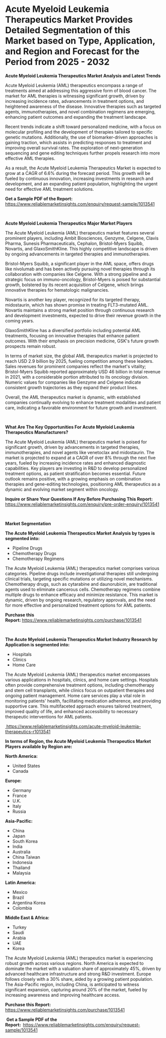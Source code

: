 <p><h1>Acute Myeloid Leukemia Therapeutics Market Provides Detailed Segmentation of this Market based on Type, Application, and Region and Forecast for the Period from 2025 - 2032</h1></p><p><strong>Acute Myeloid Leukemia Therapeutics Market Analysis and Latest Trends</strong></p>
<p><p>Acute Myeloid Leukemia (AML) therapeutics encompass a range of treatments aimed at addressing this aggressive form of blood cancer. The market for AML therapies is witnessing significant growth, driven by increasing incidence rates, advancements in treatment options, and heightened awareness of the disease. Innovative therapies such as targeted agents, immunotherapies, and novel combination regimens are emerging, enhancing patient outcomes and expanding the treatment landscape.</p><p>Recent trends indicate a shift toward personalized medicine, with a focus on molecular profiling and the development of therapies tailored to specific genetic mutations. Additionally, the use of biomarker-driven approaches is gaining traction, which assists in predicting responses to treatment and improving overall survival rates. The exploration of next-generation sequencing and gene editing techniques further propels research into more effective AML therapies.</p><p>As a result, the Acute Myeloid Leukemia Therapeutics Market is expected to grow at a CAGR of 6.6% during the forecast period. This growth will be fueled by continuous innovation, increasing investments in research and development, and an expanding patient population, highlighting the urgent need for effective AML treatment solutions.</p></p>
<p><strong>Get a Sample PDF of the Report:&nbsp;</strong> <a href="https://www.reliablemarketinsights.com/enquiry/request-sample/1013541?utm_campaign=3004&utm_medium=2&utm_source=Github&utm_content=ia&utm_term=17042025&utm_id=acute-myeloid-leukemia-therapeutics">https://www.reliablemarketinsights.com/enquiry/request-sample/1013541</a></p>
<p>&nbsp;</p>
<p><strong>Acute Myeloid Leukemia Therapeutics Major Market Players</strong></p>
<p><p>The Acute Myeloid Leukemia (AML) therapeutics market features several prominent players, including Ambit Biosciences, Genzyme, Celgene, Clavis Pharma, Sunesis Pharmaceuticals, Cephalon, Bristol-Myers Squibb, Novartis, and GlaxoSmithKline. This highly competitive landscape is driven by ongoing advancements in targeted therapies and immunotherapies.</p><p>Bristol-Myers Squibb, a significant player in the AML space, offers drugs like nivolumab and has been actively pursuing novel therapies through its collaboration with companies like Celgene. With a strong pipeline and a strategic focus on immuno-oncology, Bristol-Myers is poised for substantial growth, bolstered by its recent acquisition of Celgene, which brings innovative therapies for hematologic malignancies.</p><p>Novartis is another key player, recognized for its targeted therapy, midostaurin, which has shown promise in treating FLT3-mutated AML. Novartis maintains a strong market position through continuous research and development investments, expected to drive their revenue growth in the coming years.</p><p>GlaxoSmithKline has a diversified portfolio including potential AML treatments, focusing on innovative therapies that enhance patient outcomes. With their emphasis on precision medicine, GSK's future growth prospects remain robust.</p><p>In terms of market size, the global AML therapeutics market is projected to reach USD 2.9 billion by 2025, fueling competition among these leaders. Sales revenues for prominent companies reflect the market's vitality; Bristol-Myers Squibb reported approximately USD 46 billion in total revenue in 2021, with a considerable portion attributed to its oncology division. Numeric values for companies like Genzyme and Celgene indicate consistent growth trajectories as they expand their product lines.</p><p>Overall, the AML therapeutics market is dynamic, with established companies continually evolving to enhance treatment modalities and patient care, indicating a favorable environment for future growth and investment.</p></p>
<p>&nbsp;</p>
<p><strong>What Are The Key Opportunities For Acute Myeloid Leukemia Therapeutics Manufacturers?</strong></p>
<p><p>The Acute Myeloid Leukemia (AML) therapeutics market is poised for significant growth, driven by advancements in targeted therapies, immunotherapies, and novel agents like venetoclax and midostaurin. The market is projected to expand at a CAGR of over 8% through the next five years, fueled by increasing incidence rates and enhanced diagnostic capabilities. Key players are investing in R&D to develop personalized treatment options, as patient stratification becomes essential. Future outlook remains positive, with a growing emphasis on combination therapies and gene-editing technologies, positioning AML therapeutics as a dynamic and evolving market segment within oncology.</p></p>
<p><strong>Inquire or Share Your Questions If Any Before Purchasing This Report:</strong> <a href="https://www.reliablemarketinsights.com/enquiry/pre-order-enquiry/1013541?utm_campaign=3004&utm_medium=2&utm_source=Github&utm_content=ia&utm_term=17042025&utm_id=acute-myeloid-leukemia-therapeutics">https://www.reliablemarketinsights.com/enquiry/pre-order-enquiry/1013541</a></p>
<p>&nbsp;</p>
<p><strong>Market Segmentation</strong></p>
<p><strong>The Acute Myeloid Leukemia Therapeutics Market Analysis by types is segmented into:</strong></p>
<p><ul><li>Pipeline Drugs</li><li>Chemotherapy Drugs</li><li>Chemotherapy Regimens</li></ul></p>
<p><p>The Acute Myeloid Leukemia (AML) therapeutics market comprises various categories. Pipeline drugs include investigational therapies still undergoing clinical trials, targeting specific mutations or utilizing novel mechanisms. Chemotherapy drugs, such as cytarabine and daunorubicin, are traditional agents used to eliminate cancerous cells. Chemotherapy regimens combine multiple drugs to enhance efficacy and minimize resistance. This market is dynamic, driven by ongoing research, regulatory approvals, and the need for more effective and personalized treatment options for AML patients.</p></p>
<p><strong>Purchase this Report:&nbsp;</strong><a href="https://www.reliablemarketinsights.com/purchase/1013541?utm_campaign=3004&utm_medium=2&utm_source=Github&utm_content=ia&utm_term=17042025&utm_id=acute-myeloid-leukemia-therapeutics">https://www.reliablemarketinsights.com/purchase/1013541</a></p>
<p>&nbsp;</p>
<p><strong>The Acute Myeloid Leukemia Therapeutics Market Industry Research by Application is segmented into:</strong></p>
<p><ul><li>Hospitals</li><li>Clinics</li><li>Home Care</li></ul></p>
<p><p>The Acute Myeloid Leukemia (AML) therapeutics market encompasses various applications in hospitals, clinics, and home care settings. Hospitals often provide comprehensive treatment options, including chemotherapy and stem cell transplants, while clinics focus on outpatient therapies and ongoing patient management. Home care services play a vital role in monitoring patients' health, facilitating medication adherence, and providing supportive care. This multifaceted approach ensures tailored treatment, improved quality of life, and enhanced accessibility to necessary therapeutic interventions for AML patients.</p></p>
<p><a href="https://www.reliablemarketinsights.com/acute-myeloid-leukemia-therapeutics-r1013541?utm_campaign=3004&utm_medium=2&utm_source=Github&utm_content=ia&utm_term=17042025&utm_id=acute-myeloid-leukemia-therapeutics">&nbsp;https://www.reliablemarketinsights.com/acute-myeloid-leukemia-therapeutics-r1013541</a></p>
<p><strong>In terms of Region, the Acute Myeloid Leukemia Therapeutics Market Players available by Region are:</strong></p>
<p>
    <p> <strong> North America: </strong>
        <ul>
            <li>United States</li>
            <li>Canada</li>
        </ul>
        </p> 
    <p> <strong> Europe: </strong>
        <ul>
            <li>Germany</li>
            <li>France</li>
            <li>U.K.</li>
            <li>Italy</li>
            <li>Russia</li>
        </ul>
        </p> 
    <p> <strong> Asia-Pacific: </strong>
        <ul>
            <li>China</li>
            <li>Japan</li>
            <li>South Korea</li>
            <li>India</li>
            <li>Australia</li>
            <li>China Taiwan</li>
            <li>Indonesia</li>
            <li>Thailand</li>
            <li>Malaysia</li>
        </ul>
        </p> 
    <p> <strong> Latin America: </strong>
        <ul>
            <li>Mexico</li>
            <li>Brazil</li>
            <li>Argentina Korea</li>
            <li>Colombia</li>
        </ul>
        </p> 
    <p> <strong> Middle East & Africa: </strong>
        <ul>
            <li>Turkey</li>
            <li>Saudi</li>
            <li>Arabia</li>
            <li>UAE</li>
            <li>Korea</li>
        </ul>
    </p>
    </p>
<p><p>The Acute Myeloid Leukemia (AML) therapeutics market is experiencing robust growth across various regions. North America is expected to dominate the market with a valuation share of approximately 45%, driven by advanced healthcare infrastructure and strong R&D investment. Europe follows closely with a 30% share, aided by a growing patient population. The Asia-Pacific region, including China, is anticipated to witness significant expansion, capturing around 20% of the market, fueled by increasing awareness and improving healthcare access.</p></p>
<p><strong>Purchase this Report: </strong><a href="https://www.reliablemarketinsights.com/purchase/1013541?utm_campaign=3004&utm_medium=2&utm_source=Github&utm_content=ia&utm_term=17042025&utm_id=acute-myeloid-leukemia-therapeutics">https://www.reliablemarketinsights.com/purchase/1013541</a></p>
<p>&nbsp;<strong>Get a Sample PDF of the Report:&nbsp;&nbsp;</strong><a href="https://www.reliablemarketinsights.com/enquiry/request-sample/1013541?utm_campaign=3004&utm_medium=2&utm_source=Github&utm_content=ia&utm_term=17042025&utm_id=acute-myeloid-leukemia-therapeutics">https://www.reliablemarketinsights.com/enquiry/request-sample/1013541</a></p>
<p><strong></strong></p>
<p><p></p><p></p><p></p></p>